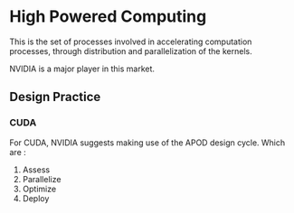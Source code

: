 # High Powered Computing

This is the set of processes involved in accelerating computation processes, through distribution and parallelization of the kernels.

NVIDIA is a major player in this market.

## Design Practice

### CUDA

For CUDA, NVIDIA suggests making use of the APOD design cycle.
Which are : 

1. Assess
2. Parallelize
3. Optimize
4. Deploy

